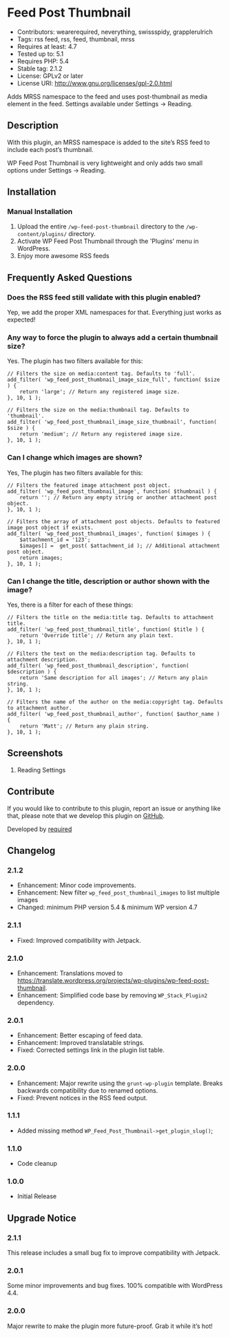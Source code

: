 # Feed Post Thumbnail #
* Contributors: wearerequired, neverything, swissspidy, grapplerulrich
* Tags: rss feed, rss, feed, thumbnail, mrss
* Requires at least: 4.7
* Tested up to: 5.1
* Requires PHP: 5.4
* Stable tag: 2.1.2
* License: GPLv2 or later
* License URI: http://www.gnu.org/licenses/gpl-2.0.html

Adds MRSS namespace to the feed and uses post-thumbnail as media element in the feed. Settings available under Settings -> Reading.

## Description ##

With this plugin, an MRSS namespace is added to the site’s RSS feed to include each post’s thumbnail.

WP Feed Post Thumbnail is very lightweight and only adds two small options under Settings -> Reading.

## Installation ##

### Manual Installation ###

1. Upload the entire `/wp-feed-post-thumbnail` directory to the `/wp-content/plugins/` directory.
2. Activate WP Feed Post Thumbnail through the 'Plugins' menu in WordPress.
3. Enjoy more awesome RSS feeds

## Frequently Asked Questions ##

### Does the RSS feed still validate with this plugin enabled? ###

Yep, we add the proper XML namespaces for that. Everything just works as expected!

### Any way to force the plugin to always add a certain thumbnail size? ###

Yes. The plugin has two filters available for this:

	// Filters the size on media:content tag. Defaults to 'full'.
	add_filter( 'wp_feed_post_thumbnail_image_size_full', function( $size ) {
		return 'large'; // Return any registered image size.
	}, 10, 1 );

	// Filters the size on the media:thumbnail tag. Defaults to 'thumbnail'.
	add_filter( 'wp_feed_post_thumbnail_image_size_thumbnail', function( $size ) {
		return 'medium'; // Return any registered image size.
	}, 10, 1 );

### Can I change which images are shown? ###

Yes, The plugin has two filters available for this:

	// Filters the featured image attachment post object.
	add_filter( 'wp_feed_post_thumbnail_image', function( $thumbnail ) {
		return ''; // Return any empty string or another attachment post object.
	}, 10, 1 );

	// Filters the array of attachment post objects. Defaults to featured image post object if exists.
	add_filter( 'wp_feed_post_thumbnail_images', function( $images ) {
		$attachment_id = '123';
		$images[] =  get_post( $attachment_id ); // Additional attachment post object.
		return images;
	}, 10, 1 );

### Can I change the title, description or author shown with the image? ###

Yes, there is a filter for each of these things:

	// Filters the title on the media:title tag. Defaults to attachment title.
	add_filter( 'wp_feed_post_thumbnail_title', function( $title ) {
		return 'Override title'; // Return any plain text.
	}, 10, 1 );

	// Filters the text on the media:description tag. Defaults to attachment description.
	add_filter( 'wp_feed_post_thumbnail_description', function( $description ) {
		return 'Same description for all images'; // Return any plain string.
	}, 10, 1 );

	// Filters the name of the author on the media:copyright tag. Defaults to attachment author.
	add_filter( 'wp_feed_post_thumbnail_author', function( $author_name ) {
		return 'Matt'; // Return any plain string.
	}, 10, 1 );

## Screenshots ##

1. Reading Settings

## Contribute ##

If you would like to contribute to this plugin, report an issue or anything like that, please note that we develop this plugin on [GitHub](https://github.com/wearerequired/required-wp-feed-post-thumbnail).

Developed by [required](https://required.com/ "Team of experienced web professionals from Switzerland & Germany")

## Changelog ##

### 2.1.2 ###
* Enhancement: Minor code improvements.
* Enhancement: New filter `wp_feed_post_thumbnail_images` to list multiple images
* Changed: minimum PHP version 5.4 & minimum WP version 4.7

### 2.1.1 ###
* Fixed: Improved compatibility with Jetpack.

### 2.1.0 ###
* Enhancement: Translations moved to https://translate.wordpress.org/projects/wp-plugins/wp-feed-post-thumbnail.
* Enhancement: Simplified code base by removing `WP_Stack_Plugin2` dependency.

### 2.0.1 ###
* Enhancement: Better escaping of feed data.
* Enhancement: Improved translatable strings.
* Fixed: Corrected settings link in the plugin list table.

### 2.0.0 ###
* Enhancement: Major rewrite using the `grunt-wp-plugin` template. Breaks backwards compatibility due to renamed options.
* Fixed: Prevent notices in the RSS feed output.

### 1.1.1 ###
* Added missing method `WP_Feed_Post_Thumbnail->get_plugin_slug()`;

### 1.1.0 ###
* Code cleanup

### 1.0.0 ###
* Initial Release

## Upgrade Notice ##

### 2.1.1 ###
This release includes a small bug fix to improve compatibility with Jetpack.

### 2.0.1 ###
Some minor improvements and bug fixes. 100% compatible with WordPress 4.4.

### 2.0.0 ###
Major rewrite to make the plugin more future-proof. Grab it while it’s hot!
